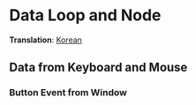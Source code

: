 # Data Loop and Node
**Translation**: [Korean](../ko_kr/framework/data_loop_and_node.md)










## Data from Keyboard and Mouse















### Button Event from Window
